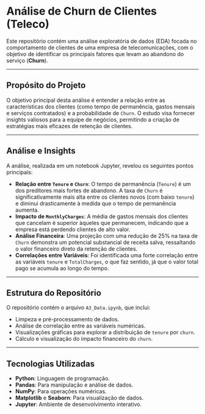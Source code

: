 # Análise de Churn de Clientes (Teleco)

Este repositório contém uma análise exploratória de dados (EDA) focada no comportamento de clientes de uma empresa de telecomunicações, com o objetivo de identificar os principais fatores que levam ao abandono do serviço (**Churn**).

---

## Propósito do Projeto

O objetivo principal desta análise é entender a relação entre as características dos clientes (como tempo de permanência, gastos mensais e serviços contratados) e a probabilidade de `Churn`. O estudo visa fornecer insights valiosos para a equipe de negócios, permitindo a criação de estratégias mais eficazes de retenção de clientes.

---

## Análise e Insights

A análise, realizada em um notebook Jupyter, revelou os seguintes pontos principais:

* **Relação entre `Tenure` e `Churn`**: O tempo de permanência (`Tenure`) é um dos preditores mais fortes de abandono. A taxa de `Churn` é significativamente mais alta entre os clientes novos (com baixo `tenure`) e diminui drasticamente à medida que o tempo de permanência aumenta.
* **Impacto de `MonthlyCharges`**: A média de gastos mensais dos clientes que cancelam é superior àqueles que permanecem, indicando que a empresa está perdendo clientes de alto valor.
* **Análise Financeira**: Uma projeção com uma redução de 25% na taxa de `Churn` demonstra um potencial substancial de receita salva, ressaltando o valor financeiro direto da retenção de clientes.
* **Correlações entre Variáveis**: Foi identificada uma forte correlação entre as variáveis `tenure` e `TotalCharges`, o que faz sentido, já que o valor total pago se acumula ao longo do tempo.

---

## Estrutura do Repositório

O repositório contém o arquivo `A3_Data.ipynb`, que inclui:

* Limpeza e pré-processamento de dados.
* Análise de correlação entre as variáveis numéricas.
* Visualizações gráficas para explorar a distribuição de `tenure` por `churn`.
* Cálculo e visualização do impacto financeiro do `churn`.

---

## Tecnologias Utilizadas

* **Python**: Linguagem de programação.
* **Pandas**: Para manipulação e análise de dados.
* **NumPy**: Para operações numéricas.
* **Matplotlib** e **Seaborn**: Para visualização de dados.
* **Jupyter**: Ambiente de desenvolvimento interativo.
